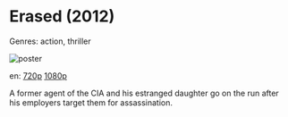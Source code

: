 # Erased (2012)

Genres: action, thriller

![poster](http://image.tmdb.org/t/p/w500/cSyFaSCdauIsmHoAwDaeVehkTqA.jpg)

en:
  [720p](magnet:?xt=urn:btih:028AA29A3016815800D0C754DF4F51C6EE16B0D0&tr=udp://glotorrents.pw:6969/announce&tr=udp://tracker.opentrackr.org:1337/announce&tr=udp://torrent.gresille.org:80/announce&tr=udp://tracker.openbittorrent.com:80&tr=udp://tracker.coppersurfer.tk:6969&tr=udp://tracker.leechers-paradise.org:6969&tr=udp://p4p.arenabg.ch:1337&tr=udp://tracker.internetwarriors.net:1337)
  [1080p](magnet:?xt=urn:btih:7C9102BA9C8FAA5B53B2E2C1553B9E660DB9A89E&tr=udp://glotorrents.pw:6969/announce&tr=udp://tracker.opentrackr.org:1337/announce&tr=udp://torrent.gresille.org:80/announce&tr=udp://tracker.openbittorrent.com:80&tr=udp://tracker.coppersurfer.tk:6969&tr=udp://tracker.leechers-paradise.org:6969&tr=udp://p4p.arenabg.ch:1337&tr=udp://tracker.internetwarriors.net:1337)
  


A former agent of the CIA and his estranged daughter go on the run after his employers target them for assassination.